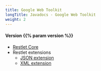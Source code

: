 ```yaml
---
title: Google Web Toolkit
longTitle: Javadocs - Google Web Toolkit
weight: 2
---
```


<h4>Version {{% param version %}}</h4>

<div class="javadocs-index">
  <ul>
    <li><a href="https://javadoc.io/doc/org.restlet.gwt/org.restlet.gwt/{{% param version %}}/">Restlet Core</a></li>
    <li>Restlet extensions
      <ul>
        <li><a href="https://javadoc.io/doc/org.restlet.gwt/org.restlet.gwt.ext.json/{{% param version %}}/">JSON extension</a></li>
        <li><a href="https://javadoc.io/doc/org.restlet.gwt/org.restlet.gwt.ext.xml/{{% param version %}}/">XML extension</a></li>
    </li>
  </ul>
</p>